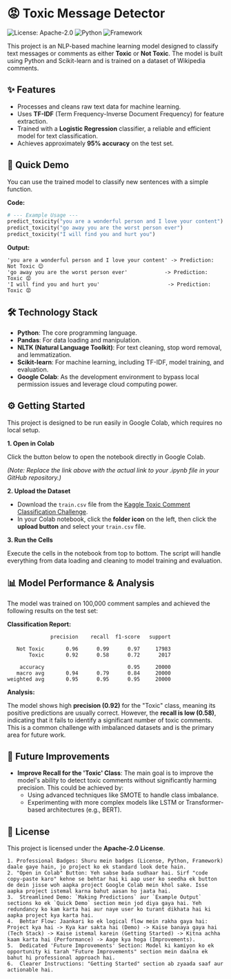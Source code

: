 
# 😡 Toxic Message Detector

![License: Apache-2.0](https://img.shields.io/badge/License-Apache--2.0-blue.svg)
![Python](https://img.shields.io/badge/Python-3.x-brightgreen.svg)
![Framework](https://img.shields.io/badge/Framework-Scikit--learn-orange.svg)

This project is an NLP-based machine learning model designed to classify text messages or comments as either **Toxic** or **Not Toxic**. The model is built using Python and Scikit-learn and is trained on a dataset of Wikipedia comments.

## ✨ Features

-   Processes and cleans raw text data for machine learning.
-   Uses **TF-IDF** (Term Frequency-Inverse Document Frequency) for feature extraction.
-   Trained with a **Logistic Regression** classifier, a reliable and efficient model for text classification.
-   Achieves approximately **95% accuracy** on the test set.

## 🚀 Quick Demo

You can use the trained model to classify new sentences with a simple function.

**Code:**
```python
# --- Example Usage ---
predict_toxicity("you are a wonderful person and I love your content")
predict_toxicity("go away you are the worst person ever")
predict_toxicity("I will find you and hurt you")
````

**Output:**

```
'you are a wonderful person and I love your content' -> Prediction: Not Toxic 😊
'go away you are the worst person ever'            -> Prediction: Toxic 😡
'I will find you and hurt you'                      -> Prediction: Toxic 😡
```

## 🛠️ Technology Stack

  - **Python**: The core programming language.
  - **Pandas**: For data loading and manipulation.
  - **NLTK (Natural Language Toolkit)**: For text cleaning, stop word removal, and lemmatization.
  - **Scikit-learn**: For machine learning, including TF-IDF, model training, and evaluation.
  - **Google Colab**: As the development environment to bypass local permission issues and leverage cloud computing power.

## ⚙️ Getting Started

This project is designed to be run easily in Google Colab, which requires no local setup.

**1. Open in Colab**

Click the button below to open the notebook directly in Google Colab.

[](https://www.google.com/search?q=https://colab.research.google.com/github/your-username/your-repo-name/blob/main/your_notebook.ipynb)

*(Note: Replace the link above with the actual link to your .ipynb file in your GitHub repository.)*

**2. Upload the Dataset**

  - Download the `train.csv` file from the [Kaggle Toxic Comment Classification Challenge](https://www.kaggle.com/c/jigsaw-toxic-comment-classification-challenge/data).
  - In your Colab notebook, click the **folder icon** on the left, then click the **upload button** and select your `train.csv` file.

**3. Run the Cells**

Execute the cells in the notebook from top to bottom. The script will handle everything from data loading and cleaning to model training and evaluation.

## 📊 Model Performance & Analysis

The model was trained on 100,000 comment samples and achieved the following results on the test set:

**Classification Report:**

```
              precision    recall  f1-score   support

   Not Toxic       0.96      0.99      0.97     17983
       Toxic       0.92      0.58      0.72      2017

    accuracy                           0.95     20000
   macro avg       0.94      0.79      0.84     20000
weighted avg       0.95      0.95      0.95     20000
```

**Analysis:**

The model shows high **precision (0.92)** for the "Toxic" class, meaning its positive predictions are usually correct. However, the **recall is low (0.58)**, indicating that it fails to identify a significant number of toxic comments. This is a common challenge with imbalanced datasets and is the primary area for future work.

## 🌱 Future Improvements

  - **Improve Recall for the 'Toxic' Class**: The main goal is to improve the model's ability to detect toxic comments without significantly harming precision. This could be achieved by:
      - Using advanced techniques like SMOTE to handle class imbalance.
      - Experimenting with more complex models like LSTM or Transformer-based architectures (e.g., BERT).

## 📜 License

This project is licensed under the **Apache-2.0 License**.

```
1. Professional Badges: Shuru mein badges (License, Python, Framework) daale gaye hain, jo project ko ek standard look dete hain.
2. "Open in Colab" Button: Yeh sabse bada sudhaar hai. Sirf "code copy-paste karo" kehne se behtar hai ki aap user ko seedha ek button de dein jisse woh aapka project Google Colab mein khol sake. Isse aapka project istemal karna bahut aasan ho jaata hai.
3.  Streamlined Demo: `Making Predictions` aur `Example Output` sections ko ek `Quick Demo` section mein jod diya gaya hai. Yeh redundancy ko kam karta hai aur naye user ko turant dikhata hai ki aapka project kya karta hai.
4.  Behtar Flow: Jaankari ko ek logical flow mein rakha gaya hai: Project kya hai -> Kya kar sakta hai (Demo) -> Kaise banaya gaya hai (Tech Stack) -> Kaise istemal karein (Getting Started) -> Kitna achha kaam karta hai (Performance) -> Aage kya hoga (Improvements).
5.  Dedicated 'Future Improvements' Section: Model ki kamiyon ko ek opportunity ki tarah "Future Improvements" section mein daalna ek bahut hi professional approach hai.
6.  Clearer Instructions: "Getting Started" section ab zyaada saaf aur actionable hai.
```
